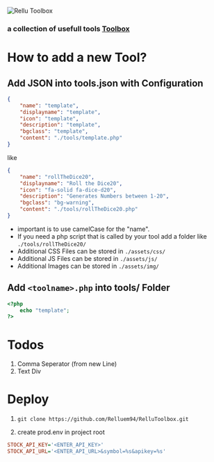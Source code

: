 ![Rellu Toolbox](https://img.relluem94.de/logos/web/rellutoolbox.png)

### a collection of usefull tools [Toolbox](https://toolbox.rellu.de)

# How to add a new Tool?

## Add JSON into tools.json with Configuration
```json
{
    "name": "template",
    "displayname": "template",
    "icon": "template",
    "description": "template",
    "bgclass": "template",
    "content": "./tools/template.php"
}
```

like

```json
{
    "name": "rollTheDice20",
    "displayname": "Roll the Dice20",
    "icon": "fa-solid fa-dice-d20",
    "description": "Generates Numbers between 1-20",
    "bgclass": "bg-warning",
    "content": "./tools/rollTheDice20.php"
}
```
* important is to use camelCase for the "name".
* If you need a php script that is called by your tool add a folder like `./tools/rollTheDice20/`
* Additional CSS Files can be stored in  `./assets/css/`
* Additional JS Files can be stored in  `./assets/js/`
* Additional Images can be stored in  `./assets/img/`

## Add `<toolname>.php` into tools/ Folder
```php
<?php
    echo "template";
?>
```


# Todos

1. Comma Seperator (from new Line)
1. Text Div

# Deploy

1. ```shell
   git clone https://github.com/Relluem94/RelluToolbox.git
   ```
2. create prod.env in project root
```ini
STOCK_API_KEY='<ENTER_API_KEY>'
STOCK_API_URL='<ENTER_API_URL>&symbol=%s&apikey=%s'
```

